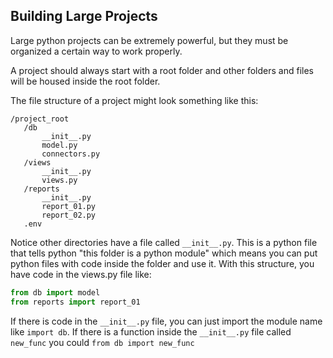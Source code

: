 ## Building Large Projects

Large python projects can be extremely powerful, but they must be organized a certain way to work properly.

A project should always start with a root folder and other folders and files will be housed inside the root folder.

The file structure of a project might look something like this:
```
/project_root
   /db
       __init__.py
       model.py
       connectors.py
   /views
       __init__.py
       views.py
   /reports
       __init__.py
       report_01.py
       report_02.py
   .env
```

Notice other directories have a file called ``__init__.py``. This is a python file that tells python "this folder is
a python module" which means you can put python files with code inside the folder and use it. With this structure, 
you have code in the views.py file like:
```py
from db import model
from reports import report_01
```

If there is code in the ``__init__.py`` file, you can just import the module name like ``import db``. If there is
a function inside the ``__init__.py`` file called ``new_func`` you could ``from db import new_func``


